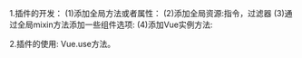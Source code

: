 1.插件的开发：
  (1)添加全局方法或者属性：
  (2)添加全局资源:指令，过滤器
  (3)通过全局mixin方法添加一些组件选项:
  (4)添加Vue实例方法:
  
2.插件的使用:
  Vue.use方法。